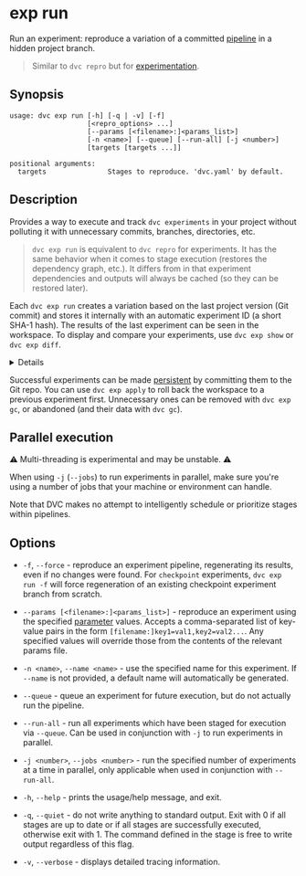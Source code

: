 # exp run

Run an experiment: reproduce a variation of a committed
[pipeline](/doc/command-reference/dag) in a hidden project branch.

> Similar to `dvc repro` but for
> [experimentation](/doc/user-guide/experiment-management).

## Synopsis

```usage
usage: dvc exp run [-h] [-q | -v] [-f]
                   [<repro_options> ...]
                   [--params [<filename>:]<params_list>]
                   [-n <name>] [--queue] [--run-all] [-j <number>]
                   [targets [targets ...]]

positional arguments:
  targets               Stages to reproduce. 'dvc.yaml' by default.
```

## Description

Provides a way to execute and track `dvc experiments` in your
<abbr>project</abbr> without polluting it with unnecessary commits, branches,
directories, etc.

> `dvc exp run` is equivalent to `dvc repro` for <abbr>experiments</abbr>. It
> has the same behavior when it comes to stage execution (restores the
> dependency graph, etc.). It differs from in that experiment dependencies and
> outputs will always be <abbr>cached</abbr> (so they can be restored later).

Each `dvc exp run` creates a variation based on the last project version (Git
commit) and stores it internally with an automatic experiment ID (a short SHA-1
hash). The results of the last experiment can be seen in the
<abbr>workspace</abbr>. To display and compare your experiments, use
`dvc exp show` or `dvc exp diff`.

<details>

### How does DVC track experiments?

`dvc exp` uses actual commits under custom
[Git references](https://git-scm.com/book/en/v2/Git-Internals-Git-References)
(found in `.git/refs/exps`). Each commit has the Git `HEAD` as parent. These are
not pushed to the Git remote by default (see `dvc exp push`).

> References have a unique signature similar to the
> [entries in the run-cache](/doc/user-guide/project-structure/internal-files#run-cache).

</details>

Successful experiments can be made
[persistent](/doc/user-guide/experiment-management#persistent-experiments) by
committing them to the Git repo. You can use `dvc exp apply` to roll back the
workspace to a previous experiment first. Unnecessary ones can be removed with
`dvc exp gc`, or abandoned (and their data with `dvc gc`).

## Parallel execution

⚠️ Multi-threading is experimental and may be unstable. ⚠️

When using `-j` (`--jobs`) to run experiments in parallel, make sure you're
using a number of jobs that your machine or environment can handle.

Note that DVC makes no attempt to intelligently schedule or prioritize stages
within pipelines.

## Options

- `-f`, `--force` - reproduce an experiment pipeline, regenerating its results,
  even if no changes were found. For `checkpoint` experiments, `dvc exp run -f`
  will force regeneration of an existing checkpoint experiment branch from
  scratch.

- `--params [<filename>:]<params_list>]` - reproduce an experiment using the
  specified [parameter](/doc/command-reference/params) values. Accepts a
  comma-separated list of key-value pairs in the form
  `[filename:]key1=val1,key2=val2...`. Any specified values will override those
  from the contents of the relevant params file.

- `-n <name>`, `--name <name>` - use the specified name for this experiment. If
  `--name` is not provided, a default name will automatically be generated.

- `--queue` - queue an experiment for future execution, but do not actually run
  the pipeline.

- `--run-all` - run all experiments which have been staged for execution via
  `--queue`. Can be used in conjunction with `-j` to run experiments in
  parallel.

- `-j <number>`, `--jobs <number>` - run the specified number of experiments at
  a time in parallel, only applicable when used in conjunction with `--run-all`.

- `-h`, `--help` - prints the usage/help message, and exit.

- `-q`, `--quiet` - do not write anything to standard output. Exit with 0 if all
  stages are up to date or if all stages are successfully executed, otherwise
  exit with 1. The command defined in the stage is free to write output
  regardless of this flag.

- `-v`, `--verbose` - displays detailed tracing information.
